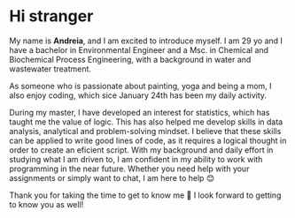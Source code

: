# Hi stranger

My name is **Andreia**, and I am excited to introduce myself. I am 29 yo and I
have a bachelor in Environmental Engineer and a Msc. in Chemical and Biochemical
Process Engineering, with a background in water and wastewater treatment.

As someone who is passionate about painting, yoga and being a mom, I also enjoy
coding, which sice January 24th has been my daily activity.

During my master, I have developed an interest for statistics, which has taught
me the value of logic. This has also helped me develop skills in data analysis,
analytical and problem-solving mindset. I believe that these skills can be
applied to write good lines of code, as it requires a logical thought in order
to create an eficient script. With my background and daily effort in studying
what I am driven to, I am confident in my ability to work with programming in
the near future. Whether you need help with your assignments or simply want to
chat, I am here to help :blush:

Thank you for taking the time to get to know me :yellow_heart: I look forward to
getting to know you as well!
